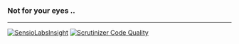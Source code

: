 ### Not for your eyes ..


---
[![SensioLabsInsight](https://insight.sensiolabs.com/projects/00cbfe0b-1cae-4886-aca7-e5b292228347/mini.png)](https://insight.sensiolabs.com/projects/00cbfe0b-1cae-4886-aca7-e5b292228347)
[![Scrutinizer Code Quality](https://scrutinizer-ci.com/g/youhackme/Toggle/badges/quality-score.png?b=master)](https://scrutinizer-ci.com/g/youhackme/Toggle/?branch=master)
